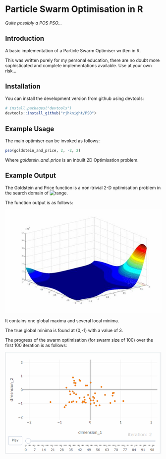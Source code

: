 # Particle Swarm Optimisation in R

*Quite possibly a POS PSO...*

## Introduction

A basic implementation of a Particle Swarm Optimiser written in R. 

This was written purely for my personal education, there are no doubt more sophisticated and complete implementations available. Use at your own risk...

## Installation

You can install the development version from github using devtools:

``` r
# install.packages("devtools")
devtools::install_github("rjhknight/PSO")
```

## Example Usage

The main optimiser can be invoked as follows:

```r
pso(goldstein_and_price, 2, -2, 2)
```

Where *goldstein_and_price* is an inbuilt 2D Optimisation problem.

## Example Output

The Goldstein and Price function is a non-trivial 2-D optimisation problem in the search domain of ![range](http://www.sciweavers.org/upload/Tex2Img_1623218874/render.png).

The function output is as follows:

![function_output](https://github.com/RJHKnight/PSO/blob/main/output/goldstein_and_price.jpg)

It contains one global maxima and several local minima. 

The true global minima is found at (0,-1) with a value of 3.

The progress of the swarm optimisation (for swarm size of 100) over the first 100 iteration is as follows:

![swarm_output](https://github.com/RJHKnight/PSO/blob/main/output/optimisation_output.gif?raw=true)
